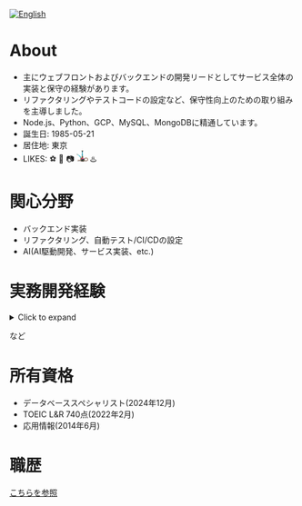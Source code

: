 [![English](https://img.shields.io/badge/lang-english-blue)](./README.en.md)

# About
* 主にウェブフロントおよびバックエンドの開発リードとしてサービス全体の実装と保守の経験があります。
* リファクタリングやテストコードの設定など、保守性向上のための取り組みを主導しました。
* Node.js、Python、GCP、MySQL、MongoDBに精通しています。
* 誕生日: 1985-05-21
* 居住地: 東京
* LIKES: ⚽️ 🏃 📷 <img src="./assets/img/shisha.png" width="20" height="20" alt="シーシャ" title="from https://www.emojis.com/emoji/shisha-EljaMuQIIbZ"> ♨️

# 関心分野
* バックエンド実装
* リファクタリング、自動テスト/CI/CDの設定
* AI(AI駆動開発、サービス実装、etc.)

# 実務開発経験
<details>
<summary>Click to expand</summary>

[![JavaScript](https://skillicons.dev/icons?i=js "JavaScript")](https://skillicons.dev)
[![Python](https://skillicons.dev/icons?i=py "Python")](https://skillicons.dev)
[![Bash](https://skillicons.dev/icons?i=bash "Bash")](https://skillicons.dev)
[![Ruby](https://skillicons.dev/icons?i=ruby "Ruby")](https://skillicons.dev)
[![Java](https://skillicons.dev/icons?i=java "Java")](https://skillicons.dev)
[![PHP](https://skillicons.dev/icons?i=php "PHP")](https://skillicons.dev)
[![TypeScript](https://skillicons.dev/icons?i=ts "TypeScript")](https://skillicons.dev)
[![Scala](https://skillicons.dev/icons?i=scala "Scala")](https://skillicons.dev)
[![HTML](https://skillicons.dev/icons?i=html "HTML")](https://skillicons.dev)
[![CSS](https://skillicons.dev/icons?i=css "CSS")](https://skillicons.dev)
[![Sass](https://skillicons.dev/icons?i=sass "Sass")](https://skillicons.dev)

[![Node.js](https://skillicons.dev/icons?i=nodejs "Node.js")](https://skillicons.dev)
[![Express](https://skillicons.dev/icons?i=express "Express")](https://skillicons.dev)
[![GraphQL](https://skillicons.dev/icons?i=graphql "GraphQL")](https://skillicons.dev)
[![Jest](https://skillicons.dev/icons?i=jest "Jest")](https://skillicons.dev)
[![npm](https://skillicons.dev/icons?i=npm "npm")](https://skillicons.dev)
[![Django](https://skillicons.dev/icons?i=django "Django")](https://skillicons.dev)
[![Rails](https://skillicons.dev/icons?i=rails "Rails")](https://skillicons.dev)
[![Spring](https://skillicons.dev/icons?i=spring "Spring")](https://skillicons.dev)
[![React](https://skillicons.dev/icons?i=react "React")](https://skillicons.dev)
[![Laravel](https://skillicons.dev/icons?i=laravel "Laravel")](https://skillicons.dev)
[![Bootstrap](https://skillicons.dev/icons?i=bootstrap "Bootstrap")](https://skillicons.dev)
[![Heroku](https://skillicons.dev/icons?i=heroku "Heroku")](https://skillicons.dev)
[![Netlify](https://skillicons.dev/icons?i=netlify "Netlify")](https://skillicons.dev)

[![MySQL](https://skillicons.dev/icons?i=mysql "MySQL")](https://skillicons.dev)
[![MongoDB](https://skillicons.dev/icons?i=mongo "MongoDB")](https://skillicons.dev)
[![Redis](https://skillicons.dev/icons?i=redis "Redis")](https://skillicons.dev)
[![PostgreSQL](https://skillicons.dev/icons?i=postgres "PostgreSQL")](https://skillicons.dev)

[![Google Cloud Platform](https://skillicons.dev/icons?i=gcp "Google Cloud Platform")](https://skillicons.dev)
[![Amazon Web Services](https://skillicons.dev/icons?i=aws "Amazon Web Services")](https://skillicons.dev)

[![Terraform](https://skillicons.dev/icons?i=terraform "Terraform")](https://skillicons.dev)
[![Docker](https://skillicons.dev/icons?i=docker "Docker")](https://skillicons.dev)
[![Kubernetes](https://skillicons.dev/icons?i=k8s "Kubernetes")](https://skillicons.dev)
[![Jenkins](https://skillicons.dev/icons?i=jenkins "Jenkins")](https://skillicons.dev)
[![Git](https://skillicons.dev/icons?i=git "Git")](https://skillicons.dev)
[![GitHub](https://skillicons.dev/icons?i=github "GitHub")](https://skillicons.dev)
[![GitHub Actions](https://skillicons.dev/icons?i=githubactions "GitHub Actions")](https://skillicons.dev)
[![Vim](https://skillicons.dev/icons?i=vim "Vim")](https://skillicons.dev)
[![VS Code](https://skillicons.dev/icons?i=vscode "VS Code")](https://skillicons.dev)
[![PyCharm](https://skillicons.dev/icons?i=pycharm "PyCharm")](https://skillicons.dev)
[![Eclipse](https://skillicons.dev/icons?i=eclipse "Eclipse")](https://skillicons.dev)
[![Notion](https://skillicons.dev/icons?i=notion "Notion")](https://skillicons.dev)
[![Raspberry Pi](https://skillicons.dev/icons?i=raspberrypi "Raspberry Pi")](https://skillicons.dev)

</details>

など

# 所有資格
* データベーススペシャリスト(2024年12月)
* TOEIC L&R 740点(2022年2月)
* 応用情報(2014年6月)

# 職歴
[こちらを参照](./docs/career/README.md)

<!--
**tnbe21/tnbe21** は ✨ _特別な_ ✨ リポジトリです。この `README.md` (このファイル) はあなたのGitHubプロフィールに表示されます。

以下のアイデアを参考にしてください:

- 🔭 現在取り組んでいること ...
- 🌱 現在学んでいること ...
- 👯 コラボレーションに興味があること ...
- 🤔 助けを求めていること ...
- 💬 私に聞いてください ...
- 📫 連絡方法: ...
- 😄 代名詞: ...
- ⚡ 面白い事実: ...
-->
